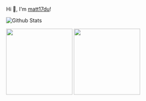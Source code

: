 Hi 👋, I'm [matt17du](https://github.com/matt17du)!

![Github Stats](https://github-readme-stats.vercel.app/api?username=matt17du&show_icons=true)



<a href="https://github.com/imattdu"><img src="https://github-readme-stats.vercel.app/api?username=imattdu&count_private=true" height="180" /></a> <a href="https://github.com/imattdu"><img src="https://github-readme-stats.vercel.app/api/top-langs/?username=imattdu&langs_count=8&hide=html,css&layout=compact" height="180" /></a>







<!---
matt17du/matt17du is a ✨ special ✨ repository because its `README.md` (this file) appears on your GitHub profile.
You can click the Preview link to take a look at your changes.

- 👋 Hi, I’m @matt
- 👀 I’m interested in java
- 🌱 I’m currently learning 
- 💞️ I’m looking to collaborate on ...
- 📫 How to reach me ...
--->
